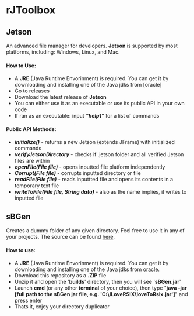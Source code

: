 # rJToolbox
## Jetson
An advanced file manager for developers. **Jetson** is supported by most platforms, including: Windows, Linux, and Mac.
#### How to Use:
- A **JRE** (Java Runtime Envorinment) is required. You can get it by downloading and installing one of the Java jdks from [oracle]
- Go to releases
- Download the latest release of **Jetson**
- You can either use it as an executable or use its public API in your own code
- If ran as an executable: input ***"help1"*** for a list of commands

#### Public API Methods:
- ***initialize()*** - returns a new Jetson (extends JFrame) with initialized commands
- ***verifyJetsonDirectory*** - checks if .jetson folder and all verified Jetson files are within
- ***openFile(File file)*** - opens inputted file platform independently
- ***Corrupt(File file)*** - corrupts inputted directory or file
- ***readFile(File file)*** - reads inputtted file and opens its contents in a temporary text file
- ***writeToFile(File file, String data)*** - also as the name implies, it writes to inputted file

## sBGen
Creates a dummy folder of any given directory. Feel free to use it in any of your projects. The source can be found [here](https://github.com/rSIX-Developer/rJToolbox/blob/master/src/com/sBGen/sB.java).
#### How to use:
- A **JRE** (Java Runtime Envorinment) is required. You can get it by downloading and installing one of the Java jdks from [oracle](https://www.oracle.com/java/technologies/downloads/#java17).
- Download this repository as a **.ZIP** file
- Unzip it and open the '**builds**' directory, then you will see '**sBGen.jar**'
- Launch **cmd** (or any other **terminal** of your choice), then type "**java -jar [full path to the sBGen jar file, e.g. 'C:\ILoveRSIX\loveToRsix.jar']**" and press enter
- Thats it, enjoy your directory duplicator
